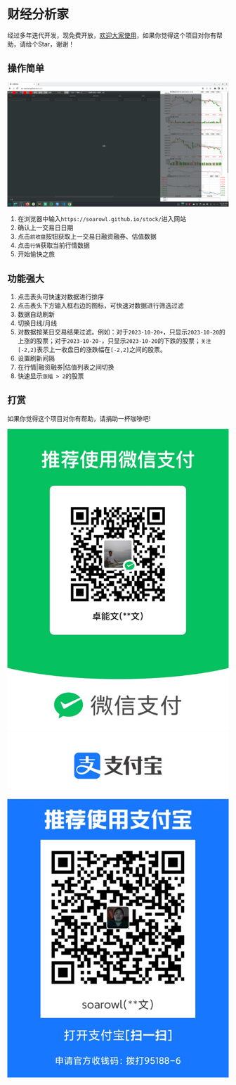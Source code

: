 # 财经分析家

经过多年迭代开发，现免费开放，[欢迎大家使用](https://soarowl.github.io/stock/)，如果你觉得这个项目对你有帮助，请给个Star，谢谢！

## 操作简单

![开始步骤](Screenshot_20231021_102018.png)

1. 在浏览器中输入`https://soarowl.github.io/stock/`进入网站
1. 确认上一交易日日期
1. 点击`前收盘`按钮获取上一交易日融资融券、估值数据
1. 点击`行情`获取当前行情数据
1. 开始愉快之旅

## 功能强大

1. 点击表头可快速对数据进行排序
1. 点击表头下方输入框右边的图标，可快速对数据进行筛选过滤
1. 数据自动刷新
1. 切换日线/月线
1. 对数据按某日交易结果过滤。例如：对于`2023-10-20+`，只显示`2023-10-20`的上涨的股票；对于`2023-10-20-`，只显示`2023-10-20`的下跌的股票；`关注[-2,2]`表示上一收盘日的涨跌幅在`[-2,2]`之间的股票。
1. 设置刷新间隔
1. 在行情|融资融券|估值列表之间切换
1. 快速显示`涨幅 > 2`的股票

## 打赏

如果你觉得这个项目对你有帮助，请捐助一杯咖啡吧!

![微信](1738466935.jpg) ![支付宝](1562650694.jpg)
